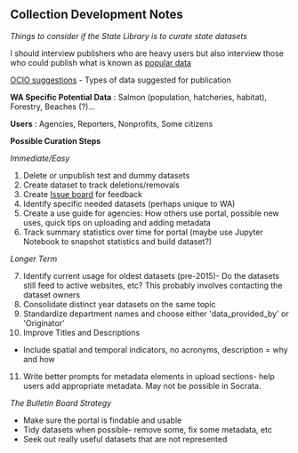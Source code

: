## Collection Development Notes

*Things to consider if the State Library is to curate state datasets*

I should interview publishers who are heavy users but also interview those who could publish what is known as [popular data](https://sunlightfoundation.com/2018/10/16/results-from-analyzing-public-record-requests/)

[OCIO suggestions](https://ocio.wa.gov/programs/open-data/guidance-what-data-publish) - Types of data suggested for publication

**WA Specific Potential Data** : Salmon (population, hatcheries, habitat), Forestry, Beaches (?)...


**Users** : Agencies, Reporters, Nonprofits, Some citizens


**Possible Curation Steps**

*Immediate/Easy*

1. Delete or unpublish test and dummy datasets
2. Create dataset to track deletions/removals
3. Create [Issue board](https://gitlab.com/wapdc/OpenData-Program/wikis/home) for feedback
4. Identify specific needed datasets (perhaps unique to WA)
5. Create a use guide for agencies: How others use portal, possible new uses, quick tips on uploading and adding metadata
6. Track summary statistics over time for portal (maybe use Jupyter Notebook to snapshot statistics and build dataset?)

*Longer Term*

7. Identify current usage for oldest datasets (pre-2015)- Do the datasets still feed to active websites, etc? This probably involves contacting the dataset owners
8. Consolidate distinct year datasets on the same topic
9. Standardize department names and choose either 'data_provided_by' or 'Originator'
10. Improve Titles and Descriptions
 * Include spatial and temporal indicators, no acronyms, description = why and how
11. Write better prompts for metadata elements in upload sections- help users add appropriate metadata. May not be possible in Socrata.

*The Bulletin Board Strategy*

* Make sure the portal is findable and usable
* Tidy datasets when possible- remove some, fix some metadata, etc
* Seek out really useful datasets that are not represented
